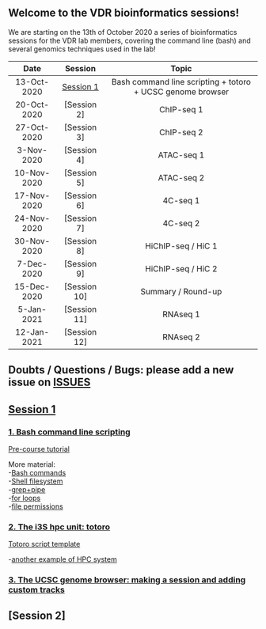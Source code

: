 ## Welcome to the VDR bioinformatics sessions!

We are starting on the 13th of October 2020 a series of bioinformatics sessions for the VDR lab members, covering the command line (bash) and several genomics techniques used in the lab!

| Date            | Session | Topic  | 
|:------------------------:|:----------:|:----------:|
|13-Oct-2020| [Session 1](https://drive.google.com/drive/folders/1RK7tvdJ9A4OP_lM7eGXGrRjGaGG-rftf) | Bash command line scripting + totoro + UCSC genome browser |
|20-Oct-2020| [Session 2] | ChIP-seq 1 |
|27-Oct-2020| [Session 3] | ChIP-seq 2 |
|3-Nov-2020| [Session 4] | ATAC-seq 1 |
|10-Nov-2020| [Session 5] | ATAC-seq 2 |
|17-Nov-2020| [Session 6] | 4C-seq 1 |
|24-Nov-2020| [Session 7] | 4C-seq 2 |
|30-Nov-2020| [Session 8] | HiChIP-seq / HiC 1 |
|7-Dec-2020| [Session 9] | HiChIP-seq / HiC 2 |
|15-Dec-2020| [Session 10] | Summary / Round-up |
|5-Jan-2021| [Session 11] | RNAseq 1 |
|12-Jan-2021| [Session 12] | RNAseq 2 |


## Doubts / Questions / Bugs: please add a new issue on [ISSUES](https://github.com/MafGal/VDRbioinfo/issues)


## [Session 1](https://drive.google.com/drive/folders/1RK7tvdJ9A4OP_lM7eGXGrRjGaGG-rftf)

### [1. Bash command line scripting](https://docs.google.com/presentation/d/1yq4rQW916kzs-kS69widQBbWEXXt_f2VL0dIZUDkCzQ)

[Pre-course tutorial](https://linuxconfig.org/bash-scripting-tutorial-for-beginners)

More material:  
-[Bash commands](https://github.com/MafGal/VDRbioinfo/tree/main/GLOSSARY/BASH)  
-[Shell filesystem](https://hbctraining.github.io/Intro-to-Shell/lessons/01_the_filesystem.html)  
-[grep+pipe](https://hbctraining.github.io/Intro-to-Shell/lessons/02_searching_files.html)  
-[for loops](https://hbctraining.github.io/Intro-to-Shell/lessons/04_loops_and_scripts.html)  
-[file permissions](https://hbctraining.github.io/Intro-to-Shell/lessons/05_permissions_and_environment_variables.html)

### [2. The i3S hpc unit: totoro](https://docs.google.com/presentation/d/1TYgBagEt4ARAysdpvkW5Q0t132u1CO4ZGm2BBIshomo)

[Totoro script template](https://github.com/MafGal/VDRbioinfo/tree/main/SCRIPTS)

-[another example of HPC system](https://hbctraining.github.io/Intro-to-rnaseq-hpc-O2/lectures/HPC_intro_O2.pdf)

### [3. The UCSC genome browser: making a session and adding custom tracks](https://docs.google.com/presentation/d/15lBS7mwn4mmAXtTm3b_Wu9QIJrXENTFX1wg-a8xrV4Q)

## [Session 2]
